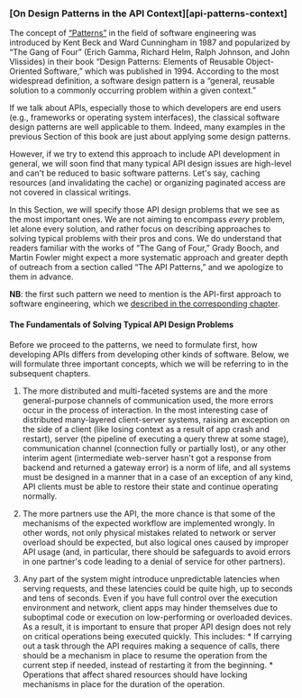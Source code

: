 ### [On Design Patterns in the API Context][api-patterns-context]

The concept of [“Patterns”](https://en.wikipedia.org/wiki/Software_design_pattern#History) in the field of software engineering was introduced by Kent Beck and Ward Cunningham in 1987 and popularized by “The Gang of Four” (Erich Gamma, Richard Helm, Ralph Johnson, and John Vlissides) in their book “Design Patterns: Elements of Reusable Object-Oriented Software,” which was published in 1994. According to the most widespread definition, a software design pattern is a “general, reusable solution to a commonly occurring problem within a given context.”

If we talk about APIs, especially those to which developers are end users (e.g., frameworks or operating system interfaces), the classical software design patterns are well applicable to them. Indeed, many examples in the previous Section of this book are just about applying some design patterns.

However, if we try to extend this approach to include API development in general, we will soon find that many typical API design issues are high-level and can't be reduced to basic software patterns. Let's say, caching resources (and invalidating the cache) or organizing paginated access are not covered in classical writings.

In this Section, we will specify those API design problems that we see as the most important ones. We are not aiming to encompass *every* problem, let alone every solution, and rather focus on describing approaches to solving typical problems with their pros and cons. We do understand that readers familiar with the works of “The Gang of Four,” Grady Booch, and Martin Fowler might expect a more systematic approach and greater depth of outreach from a section called “The API Patterns,” and we apologize to them in advance.

**NB**: the first such pattern we need to mention is the API-first approach to software engineering, which we [described in the corresponding chapter](#intro-api-first-approach).

#### The Fundamentals of Solving Typical API Design Problems

Before we proceed to the patterns, we need to formulate first, how developing APIs differs from developing other kinds of software. Below, we will formulate three important concepts, which we will be referring to in the subsequent chapters.

  1. The more distributed and multi-faceted systems are and the more general-purpose channels of communication used, the more errors occur in the process of interaction. In the most interesting case of distributed many-layered client-server systems, raising an exception on the side of a client (like losing context as a result of app crash and restart), server (the pipeline of executing a query threw at some stage), communication channel (connection fully or partially lost), or any other interim agent (intermediate web-server hasn't got a response from backend and returned a gateway error) is a norm of life, and all systems must be designed in a manner that in a case of an exception of any kind, API clients must be able to restore their state and continue operating normally.

  2. The more partners use the API, the more chance is that some of the mechanisms of the expected workflow are implemented wrongly. In other words, not only physical mistakes related to network or server overload should be expected, but also logical ones caused by improper API usage (and, in particular, there should be safeguards to avoid errors in one partner's code leading to a denial of service for other partners).

  3. Any part of the system might introduce unpredictable latencies when serving requests, and these latencies could be quite high, up to seconds and tens of seconds. Even if you have full control over the execution environment and network, client apps may hinder themselves due to suboptimal code or execution on low-performing or overloaded devices. As a result, it is important to ensure that proper API design does not rely on critical operations being executed quickly. This includes:
    * If carrying out a task through the API requires making a sequence of calls, there should be a mechanism in place to resume the operation from the current step if needed, instead of restarting it from the beginning.
    * Operations that affect shared resources should have locking mechanisms in place for the duration of the operation.